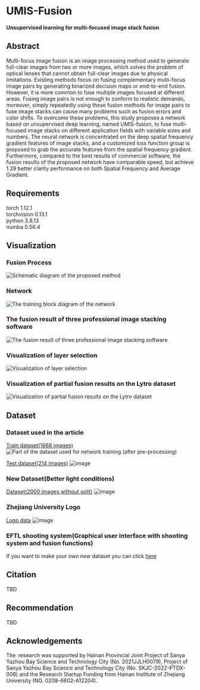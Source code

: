 # UMIS-Fusion
**Unsupervised learning for multi-focused image stack fusion**
## Abstract
Multi-focus image fusion is an image processing method used to generate full-clear images from two or more images, which solves the problem of optical lenses that cannot obtain full-clear images due to physical limitations. Existing methods focus on fusing complementary multi-focus image pairs by generating binarized decision maps or end-to-end fusion. However, it is more common to fuse multiple images focused at different areas. Fusing image pairs is not enough to conform to realistic demands, moreover, simply repeatedly using these fusion methods for image pairs to fuse image stacks can cause many problems such as fusion errors and color shifts. To overcome these problems, this study proposes a network based on unsupervised deep learning, named UMIS-fusion, to fuse multi-focused image stacks on different application fields with variable sizes and numbers. The neural network is concentrated on the deep spatial frequency gradient features of image stacks, and a customized loss function group is proposed to grab the accurate features from the spatial frequency gradient. Furthermore, compared to the best results of commercial software, the fusion results of the proposed network have comparable speed, but achieve 1.39 better clarity performance on both Spatial Frequency and Average Gradient.

## Requirements
torch 1.12.1\
torchvision 0.13.1\
python 3.8.13\
numba 0.56.4
## Visualization
### Fusion Process
![Schematic diagram of the proposed method](https://github.com/Xinzhe99/UMIS-Fusion/assets/113503163/60129bba-e83d-41b3-b72f-9e5aa6e563f5)
### Network
![The training block diagram of the network](https://github.com/Xinzhe99/UMIS-Fusion/assets/113503163/0cba1928-951d-4c90-9677-15313e86e4d0)
### The fusion result of three professional image stacking software
![The fusion result of three professional image stacking software](https://github.com/Xinzhe99/UMIS-Fusion/assets/113503163/966d4ad9-612b-4768-a860-f7096b79b101)
### Visualization of layer selection
![Visualization of layer selection](https://github.com/Xinzhe99/UMIS-Fusion/assets/113503163/6ce3a438-05b4-4aab-8179-5f9cf5afce1f)
### Visualization of partial fusion results on the Lytro dataset
![Visualization of partial fusion results on the Lytro dataset](https://github.com/Xinzhe99/UMIS-Fusion/assets/113503163/52c8d287-36f1-41c7-8ebb-63dedbd29456)

## Dataset
### Dataset used in the article
[Train dataset(1668 images)](https://pan.baidu.com/s/1QOToaNdLFY9kj_8YlqB_jw?pwd=8888)\
![Part of the dataset used for network training (after pre-processing)](https://github.com/Xinzhe99/UMIS-Fusion/assets/113503163/f1648315-5ad4-4af8-b2e9-6bc82e4de4fb)

[Test dataset(214 images)](https://pan.baidu.com/s/1agQvFWlkx-tNA_h_nZDKSA?pwd=8888)
![image](https://github.com/Xinzhe99/UMIS-Fusion/assets/113503163/a45b8085-0704-40f2-b044-062d7dc02d44)

### New Dataset(Better light conditions)
[Dataset(2000 images without split)](https://pan.baidu.com/s/1KdytgF-v43MdzROpdw7Lsw?pwd=8888)
![image](https://github.com/Xinzhe99/UMIS-Fusion/assets/113503163/64e7233e-d292-45de-bc98-669a7a07c0ff)

### Zhejiang University Logo
[Logo data](https://pan.baidu.com/s/1Y0Dj932wiY3yePyfeEUT-A?pwd=8888)
![image](https://github.com/Xinzhe99/UMIS-Fusion/assets/113503163/d8d1122f-e369-4407-8d5f-66547eac059c)

### EFTL shooting system(Graphical user interface with shooting system and fusion functions)
If you want to make your own new dataset you can click [here](https://github.com/Xinzhe99/EFTL-System)

## Citation
TBD
## Recommendation
TBD
## Acknowledgements
The research was supported by Hainan Provincial Joint Project of Sanya Yazhou Bay Science and Technology City (No. 2021JJLH0079), Project of Sanya Yazhou Bay Science and Technology City (No. SKJC-2022-PTDX-006) and the Research Startup Funding from Hainan Institute of Zhejiang University (NO. 0208-6602-A12204). 
